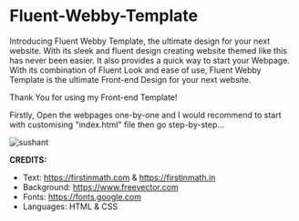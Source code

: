 # Fluent-Webby-Template
Introducing Fluent Webby Template, the ultimate design for your next website. With its sleek and fluent design creating website themed like this has never been easier. It also provides a quick way to start your Webpage. With its combination of Fluent Look and ease of use, Fluent Webby Template is the ultimate Front-end Design for your next website.

Thank You for using my Front-end Template!

Firstly, Open the webpages one-by-one and I would recommend to start with customising "index.html" file then go step-by-step...


![sushant](https://github.com/tuxedo44wb/Fluent-Webby-Template/assets/96969777/ec649dfa-b44e-4cb6-9ca5-ba0de7120805)


**CREDITS:**
- Text: <https://firstinmath.com> & <https://firstinmath.in>
- Background: <https://www.freevector.com>
- Fonts: <https://fonts.google.com>
- Languages: HTML & CSS
